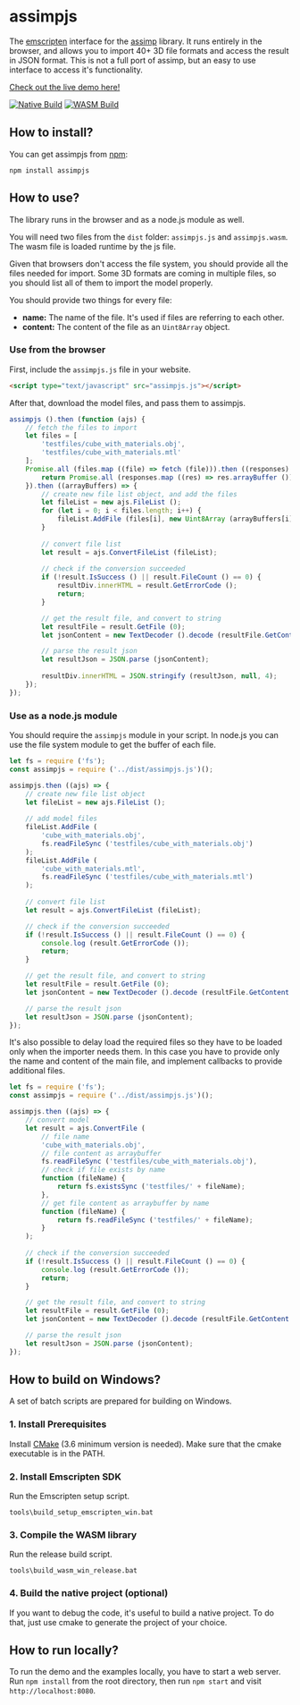 # assimpjs

The [emscripten](https://emscripten.org) interface for the [assimp](https://github.com/assimp/assimp) library. It runs entirely in the browser, and allows you to import 40+ 3D file formats and access the result in JSON format. This is not a full port of assimp, but an easy to use interface to access it's functionality.

[Check out the live demo here!](http://kovacsv.github.io/assimpjs)

[![Native Build](https://github.com/kovacsv/assimpjs/actions/workflows/native_build.yml/badge.svg)](https://github.com/kovacsv/assimpjs/actions/workflows/native_build.yml)
[![WASM Build](https://github.com/kovacsv/assimpjs/actions/workflows/wasm_build.yml/badge.svg)](https://github.com/kovacsv/assimpjs/actions/workflows/wasm_build.yml)

## How to install?

You can get assimpjs from [npm](https://www.npmjs.com/package/assimpjs):

```
npm install assimpjs
```

## How to use?

The library runs in the browser and as a node.js module as well.

You will need two files from the `dist` folder: `assimpjs.js` and `assimpjs.wasm`. The wasm file is loaded runtime by the js file.

Given that browsers don't access the file system, you should provide all the files needed for import. Some 3D formats are coming in multiple files, so you should list all of them to import the model properly.

You should provide two things for every file:
- **name:** The name of the file. It's used if files are referring to each other.
- **content:** The content of the file as an `Uint8Array` object.

### Use from the browser

First, include the `assimpjs.js` file in your website.

```html
<script type="text/javascript" src="assimpjs.js"></script>
```

After that, download the model files, and pass them to assimpjs.

```js
assimpjs ().then (function (ajs) {
    // fetch the files to import
    let files = [
        'testfiles/cube_with_materials.obj',
        'testfiles/cube_with_materials.mtl'
    ];
    Promise.all (files.map ((file) => fetch (file))).then ((responses) => {
        return Promise.all (responses.map ((res) => res.arrayBuffer ()));
    }).then ((arrayBuffers) => {
        // create new file list object, and add the files
        let fileList = new ajs.FileList ();
        for (let i = 0; i < files.length; i++) {
            fileList.AddFile (files[i], new Uint8Array (arrayBuffers[i]));
        }
        
        // convert file list
        let result = ajs.ConvertFileList (fileList);
        
        // check if the conversion succeeded
        if (!result.IsSuccess () || result.FileCount () == 0) {
            resultDiv.innerHTML = result.GetErrorCode ();
            return;
        }

        // get the result file, and convert to string
        let resultFile = result.GetFile (0);
        let jsonContent = new TextDecoder ().decode (resultFile.GetContent ());

        // parse the result json
        let resultJson = JSON.parse (jsonContent);
        
        resultDiv.innerHTML = JSON.stringify (resultJson, null, 4);
    });
});
```

### Use as a node.js module

You should require the `assimpjs` module in your script. In node.js you can use the file system module to get the buffer of each file.

```js
let fs = require ('fs');
const assimpjs = require ('../dist/assimpjs.js')();

assimpjs.then ((ajs) => {
    // create new file list object
    let fileList = new ajs.FileList ();
    
    // add model files
    fileList.AddFile (
        'cube_with_materials.obj',
        fs.readFileSync ('testfiles/cube_with_materials.obj')
    );
    fileList.AddFile (
        'cube_with_materials.mtl',
        fs.readFileSync ('testfiles/cube_with_materials.mtl')
    );
    
    // convert file list
    let result = ajs.ConvertFileList (fileList);

    // check if the conversion succeeded
    if (!result.IsSuccess () || result.FileCount () == 0) {
        console.log (result.GetErrorCode ());
        return;
    }

    // get the result file, and convert to string
    let resultFile = result.GetFile (0);
    let jsonContent = new TextDecoder ().decode (resultFile.GetContent ());

    // parse the result json
    let resultJson = JSON.parse (jsonContent);
});
```

It's also possible to delay load the required files so they have to be loaded only when the importer needs them. In this case you have to provide only the name and content of the main file, and implement callbacks to provide additional files.

```js
let fs = require ('fs');
const assimpjs = require ('../dist/assimpjs.js')();

assimpjs.then ((ajs) => {
    // convert model
    let result = ajs.ConvertFile (
        // file name
        'cube_with_materials.obj',
        // file content as arraybuffer
        fs.readFileSync ('testfiles/cube_with_materials.obj'),
        // check if file exists by name
        function (fileName) {
            return fs.existsSync ('testfiles/' + fileName);
        },
        // get file content as arraybuffer by name
        function (fileName) {
            return fs.readFileSync ('testfiles/' + fileName);
        }
    );
    
    // check if the conversion succeeded
    if (!result.IsSuccess () || result.FileCount () == 0) {
        console.log (result.GetErrorCode ());
        return;
    }

    // get the result file, and convert to string
    let resultFile = result.GetFile (0);
    let jsonContent = new TextDecoder ().decode (resultFile.GetContent ());

    // parse the result json
    let resultJson = JSON.parse (jsonContent);
});
```

## How to build on Windows?

A set of batch scripts are prepared for building on Windows.

### 1. Install Prerequisites

Install [CMake](https://cmake.org) (3.6 minimum version is needed). Make sure that the cmake executable is in the PATH.

### 2. Install Emscripten SDK

Run the Emscripten setup script.

```
tools\build_setup_emscripten_win.bat
```

### 3. Compile the WASM library

Run the release build script.

```
tools\build_wasm_win_release.bat
```

### 4. Build the native project (optional)

If you want to debug the code, it's useful to build a native project. To do that, just use cmake to generate the project of your choice.

## How to run locally?

To run the demo and the examples locally, you have to start a web server. Run `npm install` from the root directory, then run `npm start` and visit `http://localhost:8080`.
